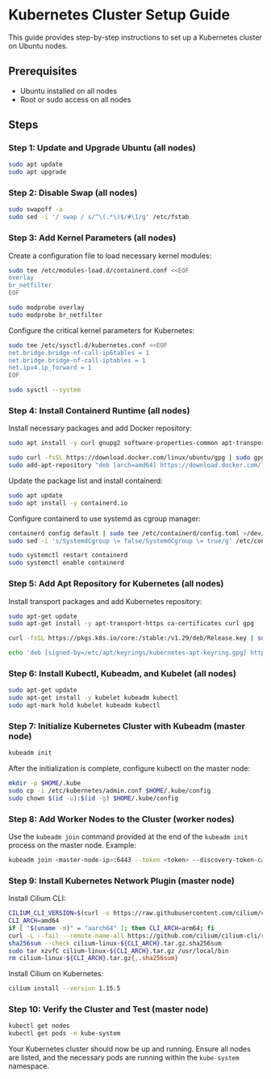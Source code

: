 # Kubernetes Cluster Setup Guide

This guide provides step-by-step instructions to set up a Kubernetes cluster on Ubuntu nodes.

## Prerequisites

- Ubuntu installed on all nodes
- Root or sudo access on all nodes

## Steps

### Step 1: Update and Upgrade Ubuntu (all nodes)

```sh
sudo apt update
sudo apt upgrade
```

### Step 2: Disable Swap (all nodes)

```sh
sudo swapoff -a
sudo sed -i '/ swap / s/^\(.*\)$/#\1/g' /etc/fstab
```

### Step 3: Add Kernel Parameters (all nodes)

Create a configuration file to load necessary kernel modules:

```sh
sudo tee /etc/modules-load.d/containerd.conf <<EOF
overlay
br_netfilter
EOF

sudo modprobe overlay
sudo modprobe br_netfilter
```

Configure the critical kernel parameters for Kubernetes:

```sh
sudo tee /etc/sysctl.d/kubernetes.conf <<EOF
net.bridge.bridge-nf-call-ip6tables = 1
net.bridge.bridge-nf-call-iptables = 1
net.ipv4.ip_forward = 1
EOF

sudo sysctl --system
```

### Step 4: Install Containerd Runtime (all nodes)

Install necessary packages and add Docker repository:

```sh
sudo apt install -y curl gnupg2 software-properties-common apt-transport-https ca-certificates

sudo curl -fsSL https://download.docker.com/linux/ubuntu/gpg | sudo gpg --dearmour -o /etc/apt/trusted.gpg.d/docker.gpg
sudo add-apt-repository "deb [arch=amd64] https://download.docker.com/linux/ubuntu $(lsb_release -cs) stable"
```

Update the package list and install containerd:

```sh
sudo apt update
sudo apt install -y containerd.io
```

Configure containerd to use systemd as cgroup manager:

```sh
containerd config default | sudo tee /etc/containerd/config.toml >/dev/null 2>&1
sudo sed -i 's/SystemdCgroup \= false/SystemdCgroup \= true/g' /etc/containerd/config.toml

sudo systemctl restart containerd
sudo systemctl enable containerd
```

### Step 5: Add Apt Repository for Kubernetes (all nodes)

Install transport packages and add Kubernetes repository:

```sh
sudo apt-get update
sudo apt-get install -y apt-transport-https ca-certificates curl gpg

curl -fsSL https://pkgs.k8s.io/core:/stable:/v1.29/deb/Release.key | sudo gpg --dearmor -o /etc/apt/keyrings/kubernetes-apt-keyring.gpg

echo 'deb [signed-by=/etc/apt/keyrings/kubernetes-apt-keyring.gpg] https://pkgs.k8s.io/core:/stable:/v1.29/deb/ /' | sudo tee /etc/apt/sources.list.d/kubernetes.list
```

### Step 6: Install Kubectl, Kubeadm, and Kubelet (all nodes)

```sh
sudo apt-get update
sudo apt-get install -y kubelet kubeadm kubectl
sudo apt-mark hold kubelet kubeadm kubectl
```

### Step 7: Initialize Kubernetes Cluster with Kubeadm (master node)

```sh
kubeadm init
```

After the initialization is complete, configure kubectl on the master node:

```sh
mkdir -p $HOME/.kube
sudo cp -i /etc/kubernetes/admin.conf $HOME/.kube/config
sudo chown $(id -u):$(id -g) $HOME/.kube/config
```

### Step 8: Add Worker Nodes to the Cluster (worker nodes)

Use the `kubeadm join` command provided at the end of the `kubeadm init` process on the master node. Example:

```sh
kubeadm join <master-node-ip>:6443 --token <token> --discovery-token-ca-cert-hash sha256:<hash>
```

### Step 9: Install Kubernetes Network Plugin (master node)

Install Cilium CLI:

```sh
CILIUM_CLI_VERSION=$(curl -s https://raw.githubusercontent.com/cilium/cilium-cli/main/stable.txt)
CLI_ARCH=amd64
if [ "$(uname -m)" = "aarch64" ]; then CLI_ARCH=arm64; fi
curl -L --fail --remote-name-all https://github.com/cilium/cilium-cli/releases/download/${CILIUM_CLI_VERSION}/cilium-linux-${CLI_ARCH}.tar.gz{,.sha256sum}
sha256sum --check cilium-linux-${CLI_ARCH}.tar.gz.sha256sum
sudo tar xzvfC cilium-linux-${CLI_ARCH}.tar.gz /usr/local/bin
rm cilium-linux-${CLI_ARCH}.tar.gz{,.sha256sum}
```

Install Cilium on Kubernetes:

```sh
cilium install --version 1.15.5
```

### Step 10: Verify the Cluster and Test (master node)

```sh
kubectl get nodes
kubectl get pods -n kube-system
```

Your Kubernetes cluster should now be up and running. Ensure all nodes are listed, and the necessary pods are running within the `kube-system` namespace.
